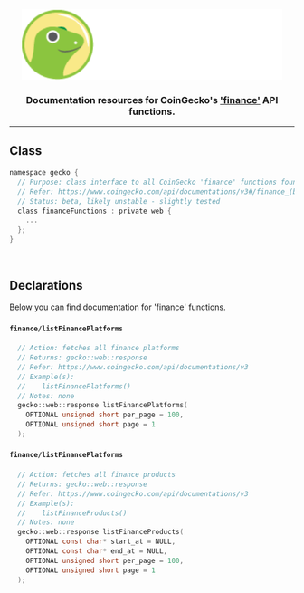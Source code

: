 <p align="center">
  <img width="460" height="125" src="/images/coingecko.jpg">
</p>
<h3 align="center">Documentation resources for CoinGecko's <a href="https://www.coingecko.com/api/documentations/v3#/finance_(beta)">'finance'</a> API functions.</h3>
<hr>

<h2>Class</h2>

```c
namespace gecko {
  // Purpose: class interface to all CoinGecko 'finance' functions found below
  // Refer: https://www.coingecko.com/api/documentations/v3#/finance_(beta)
  // Status: beta, likely unstable - slightly tested
  class financeFunctions : private web {
    ...
  };
}
```

<br>

<h2>Declarations</h2>
<p>Below you can find documentation for 'finance' functions.</p>

<h4><code>finance/listFinancePlatforms</code></h4>

```c
  // Action: fetches all finance platforms
  // Returns: gecko::web::response
  // Refer: https://www.coingecko.com/api/documentations/v3
  // Example(s):
  //    listFinancePlatforms()
  // Notes: none
  gecko::web::response listFinancePlatforms(
    OPTIONAL unsigned short per_page = 100,
    OPTIONAL unsigned short page = 1
  );
```

<h4><code>finance/listFinancePlatforms</code></h4>

```c
  // Action: fetches all finance products
  // Returns: gecko::web::response
  // Refer: https://www.coingecko.com/api/documentations/v3
  // Example(s):
  //    listFinanceProducts()
  // Notes: none
  gecko::web::response listFinanceProducts(
    OPTIONAL const char* start_at = NULL,
    OPTIONAL const char* end_at = NULL,
    OPTIONAL unsigned short per_page = 100,
    OPTIONAL unsigned short page = 1
  );
```
